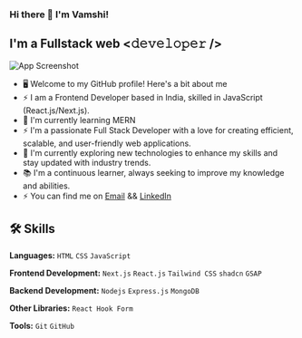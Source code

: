 ### Hi there 👋 I'm Vamshi!

## I'm a Fullstack web <𝚍𝚎𝚟𝚎𝚕𝚘𝚙𝚎𝚛 />
![App Screenshot](https://media0.giphy.com/media/qgQUggAC3Pfv687qPC/200.webp?cid=790b76117go3snl97ewequ8bwpzyuiehxcxz80fghziz6opr&ep=v1_gifs_search&rid=200.webp&ct=g)


- 🖥️ Welcome to my GitHub profile! Here's a bit about me
- ⚡ I am a Frontend Developer based in India, skilled in JavaScript (React.js/Next.js).
- 🌱 I'm currently learning MERN
- ⚡ I'm a passionate Full Stack Developer with a love for creating efficient, scalable, and user-friendly web applications.
- 🔭 I'm currently exploring new technologies to enhance my skills and stay updated with industry trends.
- 📚 I'm a continuous learner, always seeking to improve my knowledge and abilities.
- ⚡ You can find me on [Email](mailto:vamshimarepu817@gmail.com) && [LinkedIn](https://www.linkedin.com/in/vamshi-marepu-003a802a8/)
## 🛠️ Skills

**Languages:** `HTML` `CSS` `JavaScript`

**Frontend Development:** `Next.js` `React.js` `Tailwind CSS` `shadcn` `GSAP`

**Backend Development:** `Nodejs` `Express.js` `MongoDB`

**Other Libraries:** `React Hook Form`

**Tools:** `Git` `GitHub`
